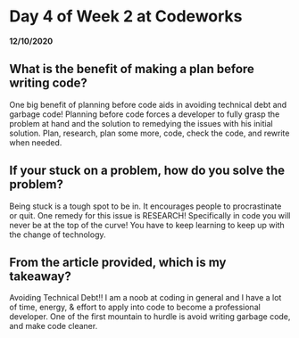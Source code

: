 # Day 4 of Week 2 at Codeworks
__12/10/2020__

## What is the benefit of making a plan before writing code?

One big benefit of planning before code aids in avoiding technical debt and garbage code! Planning before code forces a developer to fully grasp the problem at hand and the solution to remedying the issues with his initial solution. Plan, research, plan some more, code, check the code, and rewrite when needed.

## If your stuck on a problem, how do you solve the problem?

Being stuck is a tough spot to be in. It encourages people to procrastinate or quit. One remedy for this issue is RESEARCH! Specifically in code you will never be at the top of the curve! You have to keep learning to keep up with the change of technology.

## From the article provided, which is my takeaway?

Avoiding Technical Debt!! I am a noob at coding in general and I have a lot of time, energy, & effort to apply into code to become a professional developer. One of the first mountain to hurdle is avoid writing garbage code, and make code cleaner. 